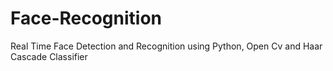 # Face-Recognition
Real Time Face Detection and Recognition using Python, Open Cv and Haar Cascade Classifier

